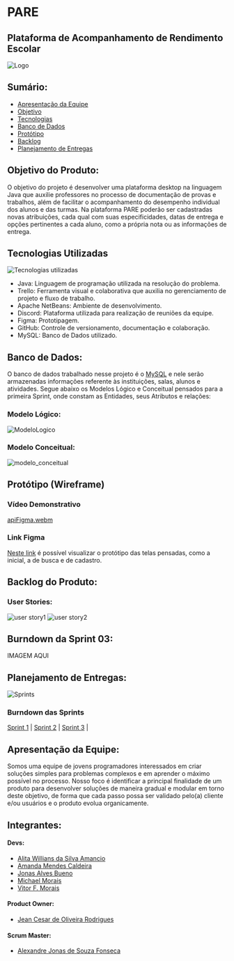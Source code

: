 # PARE
Plataforma de Acompanhamento de Rendimento Escolar
---
<img src="https://user-images.githubusercontent.com/89790349/194731178-f02b3b24-e3dd-4ef2-a7f9-52c83dc8cfc1.png" alt="Logo"/>

## Sumário:
* [Apresentação da Equipe](#apresentação-da-equipe)
* [Objetivo](#objetivo-do-produto)
* [Tecnologias](#tecnologias-utilizadas)
* [Banco de Dados](#banco-de-dados)
* [Protótipo](#protótipo-wireframe)
* [Backlog](#backlog-do-produto)
* [Planejamento de Entregas](#planejamento-de-entregas)




## Objetivo do Produto:
O objetivo do projeto é desenvolver uma plataforma desktop na linguagem Java que auxilie professores no processo de documentação de provas e trabalhos, além de facilitar o acompanhamento do desempenho individual dos alunos e das turmas. Na plataforma PARE poderão ser cadastradas novas atribuições, cada qual com suas especificidades, datas de entrega e opções pertinentes a cada aluno, como a própria nota ou as informações de entrega.

## Tecnologias Utilizadas
![Tecnologias utilizadas](https://user-images.githubusercontent.com/89790349/229389076-857ff85d-35bc-4f2e-baf9-32f371403a37.png)
* Java: Linguagem de programação utilizada na resolução do problema.
* Trello: Ferramenta visual e colaborativa que auxilia no gerenciamento de projeto e fluxo de trabalho.
* Apache NetBeans: Ambiente de desenvolvimento. 
* Discord: Plataforma utilizada para realização de reuniões da equipe.
* Figma: Prototipagem.
* GitHub: Controle de versionamento, documentação e colaboração.
* MySQL: Banco de Dados utilizado.

## Banco de Dados:
O banco de dados trabalhado nesse projeto é o [MySQL](https://www.mysql.com/) e nele serão armazenadas informações referente às instituições, salas, alunos e atividades. Segue abaixo os Modelos Lógico e Conceitual pensados para a primeira Sprint, onde constam as Entidades, seus Atributos e relações: 

### Modelo Lógico:
![ModeloLogico](../docs/ModeloLogicoDB_PARE.png)

### Modelo Conceitual:
![modelo_conceitual](../docs/modeloConceitual_PARE.png)

## Protótipo (Wireframe)
### Vídeo Demonstrativo
[apiFigma.webm](https://user-images.githubusercontent.com/53665466/229374066-6726121a-f0a8-454c-9545-9b427cc361d7.webm)

### Link Figma
[Neste link](https://www.figma.com/file/0Ryi85LRWO7ZbmtkwX3PGo/Cadastro-Michael?fuid=1144429158156920531) é possível visualizar o protótipo das telas pensadas, como a inicial, a de busca e de cadastro.

## Backlog do Produto:
### User Stories:

![user story1](https://user-images.githubusercontent.com/112016792/234735452-b65ea839-7820-4da2-bf86-403c8cdfe616.png)
![user story2](https://user-images.githubusercontent.com/112016792/234735681-bdd42ad4-6f65-4300-a74c-3b6566e3d00d.png)

## Burndown da Sprint 03:
IMAGEM AQUI 

## Planejamento de Entregas:
![Sprints](https://user-images.githubusercontent.com/89790349/229389192-a60fc7ed-d497-40e3-ae0e-6f54c8420048.png)
### Burndown das Sprints
[Sprint 1](https://github.com/m-u-l-a-s/PARE/tree/main/docs/Sprint01/README.md#burndown-da-sprint-1) |
[Sprint 2](https://github.com/m-u-l-a-s/PARE/tree/main/docs/Sprint02/README.md#burndown-da-sprint-2) |
[Sprint 3](https://github.com/m-u-l-a-s/PARE/tree/main/docs/Sprint03/README.md#burndown-da-sprint-3) |


## Apresentação da Equipe:
Somos uma equipe de jovens programadores interessados em criar soluções simples para problemas complexos e em aprender o máximo possível no processo.
Nosso foco é identificar a principal finalidade de um produto para desenvolver soluções de maneira gradual e modular em torno deste objetivo, de forma que cada passo possa ser validado pelo(a) cliente e/ou usuários e o produto evolua organicamente.

## Integrantes:

#### Devs:
* [Alita Willians da Silva Amancio](https://github.com/AlitaAmancio)
* [Amanda Mendes Caldeira](https://github.com/AmendoaM)
* [Jonas Alves Bueno](https://github.com/dodekafonos)
* [Michael Morais](https://github.com/itsmorais)
* [Vitor F. Morais](https://github.com/vmorais111)
#### Product Owner:
* [Jean Cesar de Oliveira Rodrigues](https://github.com/JeanRodrigues1)
#### Scrum Master:
* [Alexandre Jonas de Souza Fonseca](https://github.com/AlexandreJonas)


